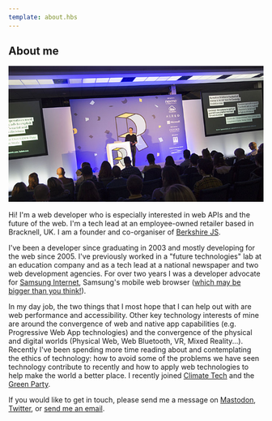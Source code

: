 ```yaml
---
template: about.hbs
---
```


## About me

![Peter speaking at RenderConf 2018](/images/pages/about/peter-renderconf-2018.jpg)

Hi! I'm a web developer who is especially interested in web APIs and the future of the web. I'm a tech lead at an employee-owned retailer based in Bracknell, UK. I am a founder and co-organiser of [Berkshire JS](https://www.meetup.com/BerkshireJS).

I've been a developer since graduating in 2003 and mostly developing for the web since 2005. I've previously worked in
a "future technologies" lab at an education company and as a tech lead at a national newspaper and two web development
agencies. For over two years I was a developer advocate for [Samsung Internet](https://samsunginter.net), 
Samsung's mobile web browser ([which may be bigger than you think!](https://medium.com/samsung-internet-dev/think-you-know-the-top-web-browsers-458a0a070175)).

In my day job, the two things that I most hope that I can help out with are web performance and accessibility. Other key technology interests of mine are around the convergence of web and native app capabilities (e.g. Progressive Web App 
technologies) and the convergence of the physical and digital worlds (Physical Web, Web Bluetooth, VR, Mixed Reality...). 
Recently I've been spending more time reading about and contemplating the ethics of technology: how to avoid some of 
the problems we have seen technology contribute to recently and how to apply web technologies to help make the world a 
better place. I recently joined [Climate Tech](https://climate-tech.slack.com) and the [Green Party](https://greenparty.org.uk).

If you would like to get in touch, please send me a message on 
[Mastodon](https://toot.cafe/@peter), [Twitter](https://twitter.com/poshaughnessy), or [send me an email](mailto:peter.oshaughnessy@gmail.com).

